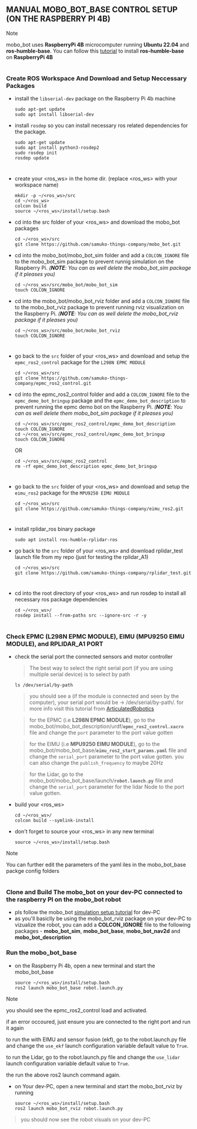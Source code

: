 ## MANUAL MOBO_BOT_BASE CONTROL SETUP (ON THE RASPBERRY PI 4B)
> [!NOTE]
> mobo_bot uses **RaspberryPi 4B** microcomputer running **Ubuntu 22.04** and **ros-humble-base**.
> You can follow this [tutorial]() to install **ros-humble-base** on **RaspberryPi 4B**

#

### Create ROS Workspace And Download and Setup Neccessary Packages

- install the `libserial-dev` package on the Raspberry Pi 4b machine
  ```shell
  sudo apt-get update
  sudo apt install libserial-dev
  ```

- install `rosdep` so you can install necessary ros related dependencies for the package.
  ```shell
  sudo apt-get update
  sudo apt install python3-rosdep2
  sudo rosdep init
  rosdep update
  ```

#

- create your <ros_ws> in the home dir. (replace <ros_ws> with your workspace name)
  ```shell
  mkdir -p ~/<ros_ws>/src
  cd ~/<ros_ws>
  colcon build
  source ~/<ros_ws>/install/setup.bash
  ```

- cd into the src folder of your <ros_ws> and download the mobo_bot packages
  ```shell
  cd ~/<ros_ws>/src
  git clone https://github.com/samuko-things-company/mobo_bot.git
  ```

- cd into the mobo_bot/mobo_bot_sim folder and add a `COLCON_IGNORE` file to the mobo_bot_sim package to prevent runnig simulation on the Raspberry Pi. *(**NOTE**: You can as well delete the mobo_bot_sim package if it pleases you)*
  ```shell
  cd ~/<ros_ws>/src/mobo_bot/mobo_bot_sim
  touch COLCON_IGNORE
  ```

- cd into the mobo_bot/mobo_bot_rviz folder and add a `COLCON_IGNORE` file to the mobo_bot_rviz package to prevent running rviz visualization on the Raspberry Pi. *(**NOTE**: You can as well delete the mobo_bot_rviz package if it pleases you)*
  ```shell
  cd ~/<ros_ws>/src/mobo_bot/mobo_bot_rviz
  touch COLCON_IGNORE
  ```
#

- go back to the `src` folder of your <ros_ws> and download and setup the `epmc_ros2_control` package for the `L298N EPMC MODULE`
  ```shell
  cd ~/<ros_ws>/src
  git clone https://github.com/samuko-things-company/epmc_ros2_control.git
  ```

- cd into the epmc_ros2_control folder and add a `COLCON_IGNORE` file to the `epmc_demo_bot_bringup` package and the `epmc_demo_bot_description` to prevent running the epmc demo bot on the Raspberry Pi. *(**NOTE**: You can as well delete them mobo_bot_sim package if it pleases you)*
  ```shell
  cd ~/<ros_ws>/src/epmc_ros2_control/epmc_demo_bot_description
  touch COLCON_IGNORE
  cd ~/<ros_ws>/src/epmc_ros2_control/epmc_demo_bot_bringup
  touch COLCON_IGNORE
  ```
  OR

  ```shell
  cd ~/<ros_ws>/src/epmc_ros2_control
  rm -rf epmc_demo_bot_description epmc_demo_bot_bringup
  ```

#

- go back to the `src` folder of your <ros_ws> and download and setup the `eimu_ros2` package for the `MPU9250 EIMU MODULE`
  ```shell
  cd ~/<ros_ws>/src
  git clone https://github.com/samuko-things-company/eimu_ros2.git
  ```

#

- install rplidar_ros binary package
  ```shell
  sudo apt install ros-humble-rplidar-ros
  ```
- go back to the `src` folder of your <ros_ws> and download rplidar_test launch file from my repo (just for testing the rplidar_A1)
  ```shell
  cd ~/<ros_ws>/src
  git clone https://github.com/samuko-things-company/rplidar_test.git
  ```
#

- cd into the root directory of your <ros_ws> and run rosdep to install all necessary ros  package dependencies
  ```shell
  cd ~/<ros_ws>/
  rosdep install --from-paths src --ignore-src -r -y
  ```
#

### Check EPMC (L298N EPMC MODULE), EIMU (MPU9250 EIMU MODULE), and RPLIDAR_A1 PORT

- check the serial port the connected sensors and motor controller
  > The best way to select the right serial port (if you are using multiple serial device) is to select by path
  ```shell
  ls /dev/serial/by-path
  ```
  > you should see a <value> (if the module is connected and seen by the computer), your serial port would be -> /dev/serial/by-path/<value>. for more info visit this tutorial from [ArticulatedRobotics](https://www.youtube.com/watch?v=eJZXRncGaGM&list=PLunhqkrRNRhYAffV8JDiFOatQXuU-NnxT&index=8)

  > for the EPMC (i.e **L298N EPMC MODULE**), go to the mobo_bot/mobo_bot_description/urdf/**`epmc_ros2_control.xacro`** file and change the `port` parameter to the port value gotten

  > for the EIMU (i.e **MPU9250 EIMU MODULE**), go to the mobo_bot/mobo_bot_base/**`eimu_ros2_start_params.yaml`** file and change the `serial_port` parameter to the port value gotten. you can also change the `publish_frequency` to maybe 20Hz

  > for the Lidar, go to the mobo_bot/mobo_bot_base/launch/**`robot.launch.py`** file and change the `serial_port` parameter for the lidar Node to the port value gotten.

- build your <ros_ws>
  ```shell
  cd ~/<ros_ws>/
  colcon build --symlink-install
  ```

- don't forget to source your <ros_ws> in any new terminal
  ```shell
  source ~/<ros_ws>/install/setup.bash
  ```

> [!NOTE]
> You can further edit the parameters of the yaml iles in the mobo_bot_base packge config folders


#

### Clone and Build The mobo_bot on your dev-PC connected to the raspberry PI on the mobo_bot robot

- pls follow the mobo_bot [simulation setup tutorial]() for dev-PC
- as you'll basiclly be using the mobo_bot_rviz package on your dev-PC to vizualize the robot, you can add a **COLCON_IGNORE** file to the following packages - **mobo_bot_sim**, **mobo_bot_base**, **mobo_bot_nav2d** and **mobo_bot_description**



### Run the mobo_bot_base

- on the Raspberry Pi 4b, open a new terminal and start the mobo_bot_base
  ```shell
  source ~/<ros_ws>/install/setup.bash
  ros2 launch mobo_bot_base robot.launch.py
  ```
> [!NOTE]
> you should see the epmc_ros2_control load and activated.
>
> if an error occoured, just ensure you are connected to the right port and run it again
>
> to run the with EIMU and sensor fusion (ekf), go to the robot.launch.py file and change the `use_ekf` launch configuration variable default value to `True`.
>
> to run the Lidar, go to the robot.launch.py file and change the `use_lidar` launch configuration variable default value to `True`.
>
> the run the above ros2 launch command again.

- on Your dev-PC, open a new terminal and start the mobo_bot_rviz by running
  ```shell
  source ~/<ros_ws>/install/setup.bash
  ros2 launch mobo_bot_rviz robot.launch.py
  ```
> you should now see the robot visuals on your dev-PC